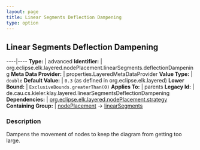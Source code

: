 ```yaml
---
layout: page
title: Linear Segments Deflection Dampening
type: option
---
```

## Linear Segments Deflection Dampening

----|----
**Type:** | advanced
**Identifier:** | org.eclipse.elk.layered.nodePlacement.linearSegments.deflectionDampening
**Meta Data Provider:** | properties.LayeredMetaDataProvider
**Value Type:** | `double`
**Default Value:** | `0.3` (as defined in org.eclipse.elk.layered)
**Lower Bound:** | `ExclusiveBounds.greaterThan(0)`
**Applies To:** | parents
**Legacy Id:** | de.cau.cs.kieler.klay.layered.linearSegmentsDeflectionDampening
**Dependencies:** | [org.eclipse.elk.layered.nodePlacement.strategy](org-eclipse-elk-layered-nodePlacement-strategy)
**Containing Group:** | [nodePlacement](org-eclipse-elk-layered-nodePlacement) -> [linearSegments](org-eclipse-elk-layered-nodePlacement-linearSegments)

### Description

Dampens the movement of nodes to keep the diagram from getting too large.
